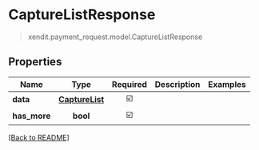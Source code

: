 # CaptureListResponse
> xendit.payment_request.model.CaptureListResponse


## Properties
| Name | Type | Required | Description | Examples |
|------------|:-------------:|:-------------:|-------------|:-------------:|
| **data** | [**CaptureList**](CaptureList.md) | ☑️ |  |  | |
| **has_more** | **bool** | ☑️ |  |  | |


[[Back to README]](../../README.md)


